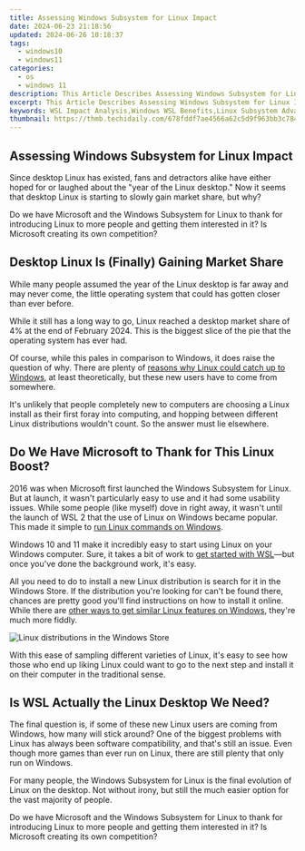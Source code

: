 ```yaml
---
title: Assessing Windows Subsystem for Linux Impact
date: 2024-06-23 21:18:56
updated: 2024-06-26 10:18:37
tags:
  - windows10
  - windows11
categories:
  - os
  - windows 11
description: This Article Describes Assessing Windows Subsystem for Linux Impact
excerpt: This Article Describes Assessing Windows Subsystem for Linux Impact
keywords: WSL Impact Analysis,Windows WSL Benefits,Linux Subsystem Advantage,OS Integration Assessment,SubSystem Performance Review,System Upgrade Evaluation,Linux On Windows Insight
thumbnail: https://thmb.techidaily.com/678fddf7ae4566a62c5d9f963bb3c78467acea0fb81bb49e5d9d8fec87876404.jpeg
---
```


## Assessing Windows Subsystem for Linux Impact

 Since desktop Linux has existed, fans and detractors alike have either hoped for or laughed about the "year of the Linux desktop." Now it seems that desktop Linux is starting to slowly gain market share, but why?

 Do we have Microsoft and the Windows Subsystem for Linux to thank for introducing Linux to more people and getting them interested in it? Is Microsoft creating its own competition?

## Desktop Linux Is (Finally) Gaining Market Share

 While many people assumed the year of the Linux desktop is far away and may never come, the little operating system that could has gotten closer than ever before.

 While it still has a long way to go, Linux reached a desktop market share of 4% at the end of February 2024\. This is the biggest slice of the pie that the operating system has ever had.

 Of course, while this pales in comparison to Windows, it does raise the question of why. There are plenty of [reasons why Linux could catch up to Windows](https://www.makeuseof.com/reasons-linux-might-catch-up-to-windows-and-macos-in-2023/), at least theoretically, but these new users have to come from somewhere.

 It's unlikely that people completely new to computers are choosing a Linux install as their first foray into computing, and hopping between different Linux distributions wouldn't count. So the answer must lie elsewhere.

## Do We Have Microsoft to Thank for This Linux Boost?

 2016 was when Microsoft first launched the Windows Subsystem for Linux. But at launch, it wasn't particularly easy to use and it had some usability issues. While some people (like myself) dove in right away, it wasn't until the launch of WSL 2 that the use of Linux on Windows became popular. This made it simple to [run Linux commands on Windows](https://www.makeuseof.com/run-linux-commands-windows-wsl-2/).

 Windows 10 and 11 make it incredibly easy to start using Linux on your Windows computer. Sure, it takes a bit of work to [get started with WSL](https://www.makeuseof.com/enable-windows-subsystem-for-linux/)—but once you've done the background work, it's easy.

 All you need to do to install a new Linux distribution is search for it in the Windows Store. If the distribution you're looking for can't be found there, chances are pretty good you'll find instructions on how to install it online. While there are [other ways to get similar Linux features on Windows](https://www.makeuseof.com/dont-need-microsoft-windows-subsystem-for-linux/), they're much more fiddly.

![Linux distributions in the Windows Store](https://static1.makeuseofimages.com/wordpress/wp-content/uploads/2024/03/linux-distributions-in-the-windows-store.jpg)

 With this ease of sampling different varieties of Linux, it's easy to see how those who end up liking Linux could want to go to the next step and install it on their computer in the traditional sense.

## Is WSL Actually the Linux Desktop We Need?

 The final question is, if some of these new Linux users are coming from Windows, how many will stick around? One of the biggest problems with Linux has always been software compatibility, and that's still an issue. Even though more games than ever run on Linux, there are still plenty that only run on Windows.

 For many people, the Windows Subsystem for Linux is the final evolution of Linux on the desktop. Not without irony, but still the much easier option for the vast majority of people.

 Do we have Microsoft and the Windows Subsystem for Linux to thank for introducing Linux to more people and getting them interested in it? Is Microsoft creating its own competition?
